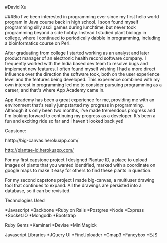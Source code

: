 #David Xu

###Bio
I've been interested in programming ever since my first hello world program in Java course back in high school. I soon found myself programming silly ascii games during lunchtime, but never took programming beyond a side hobby. Instead I studied plant biology in college, where I continued to periodically dabble in programming, including a bioinformatics course on Perl.

After graduating from college I started working as an analyst and later product manager of an electronic health record software company. I frequently worked with the India based dev team to resolve bugs and implement new features. I often found myself wishing I had a more direct influence over the direction the software took, both on the user experience level and the features being developed. This experience combined with my own interest in programming led me  to consider pursuing programming as a career; and that's where App Academy came in.

App Academy has been a great experience for me, providing me with an environment that's really jumpstarted my progress in programming. Although it's only been two months, I've made tremendous progress and I'm looking forward to continuing my progress as a developer.  It's been a fun and exciting ride so far and I haven't looked back yet!

Capstone:

hhttp://big-canvas.herokuapp.com/

http://plantae-id.herokuapp.com/

For my first capstone project I designed Plantae ID, a place to upload images of plants that you wanted identified, marked with a coordinate on google maps to make it easy for others to find these plants in question.

For my second capstone project I made big-canvas, a multiuser drawing tool that continues to expand. All the drawings are persisted into a database, so it can be revisited.

Technologies Used

*Javascript
*Backbone
*Ruby on Rails
*Postgres
*Node
*Express
*Socket.IO
*Mongodb
*Bootstrap

Ruby Gems
*Kaminari
*Devise
*MiniMagick

Javascript Libraries
*JQuery UI
*FineUploader
*Gmap3
*Fancybox
*EJS
